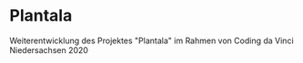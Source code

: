 # Plantala

Weiterentwicklung des Projektes "Plantala" im Rahmen von Coding da Vinci Niedersachsen 2020
